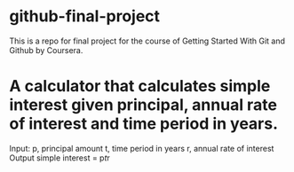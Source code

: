 # github-final-project
This is a repo for final project for the course of Getting Started With Git and Github by Coursera.

# A calculator that calculates simple interest given principal, annual rate of interest and time period in years.
Input:
   p, principal amount
   t, time period in years
   r, annual rate of interest
Output
   simple interest = p*t*r
